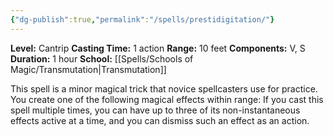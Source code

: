 ```yaml
---
{"dg-publish":true,"permalink":"/spells/prestidigitation/"}
---
```


**Level:** Cantrip
**Casting Time:** 1 action
**Range:** 10 feet
**Components:** V, S
**Duration:** 1 hour
**School:** [[Spells/Schools of Magic/Transmutation\|Transmutation]]

This spell is a minor magical trick that novice spellcasters use for practice. You create one of the following magical effects within range:
If you cast this spell multiple times, you can have up to three of its non-instantaneous effects active at a time, and you can dismiss such an effect as an action.